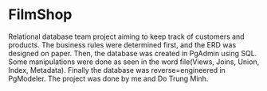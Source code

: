 # FilmShop
Relational database team project aiming to keep track of customers and products. The business rules were determined first, and the ERD was designed on paper. Then, the database was created in PgAdmin using SQL. Some manipulations were done as seen in the word file(Views, Joins, Union, Index, Metadata). Finally the database was reverse=engineered in PgModeler. The project was done by me and Do Trung Minh.
